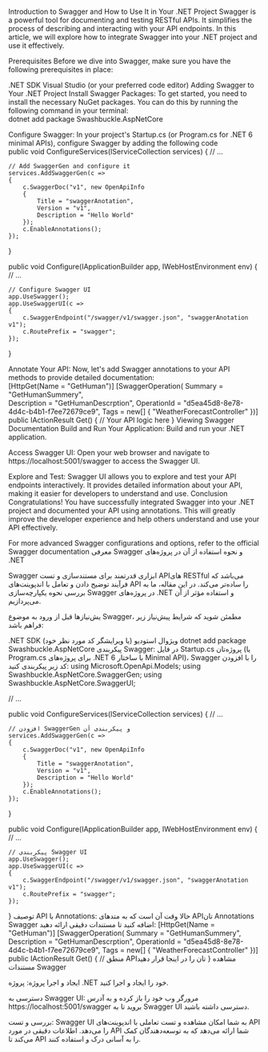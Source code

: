 Introduction to Swagger and How to Use It in Your .NET Project
Swagger is a powerful tool for documenting and testing RESTful APIs. It simplifies the process of describing and interacting with your API endpoints. In this article, we will explore how to integrate Swagger into your .NET project and use it effectively.

Prerequisites
Before we dive into Swagger, make sure you have the following prerequisites in place:

.NET SDK
Visual Studio (or your preferred code editor)
Adding Swagger to Your .NET Project
Install Swagger Packages: To get started, you need to install the necessary NuGet packages. You can do this by running the following command in your terminal:  
dotnet add package Swashbuckle.AspNetCore




Configure Swagger: In your project's Startup.cs (or Program.cs for .NET 6 minimal APIs), configure Swagger by adding the following code   
public void ConfigureServices(IServiceCollection services)
{
    // ...

    // Add SwaggerGen and configure it
    services.AddSwaggerGen(c =>
    {
        c.SwaggerDoc("v1", new OpenApiInfo
        {
            Title = "swaggerAnotation",
            Version = "v1",
            Description = "Hello World"
        });
        c.EnableAnnotations();
    });
}

public void Configure(IApplicationBuilder app, IWebHostEnvironment env)
{
    // ...

    // Configure Swagger UI
    app.UseSwagger();
    app.UseSwaggerUI(c =>
    {
        c.SwaggerEndpoint("/swagger/v1/swagger.json", "swaggerAnotation v1");
        c.RoutePrefix = "swagger";
    });
} 


Annotate Your API: Now, let's add Swagger annotations to your API methods to provide detailed documentation:   
[HttpGet(Name = "GetHuman")]
[SwaggerOperation(
    Summary = "GetHumanSummery",   
    Description = "GetHumanDescrption",
    OperationId = "d5ea45d8-8e78-4d4c-b4b1-f7ee72679ce9",
    Tags = new[] { "WeatherForecastController" })]
public IActionResult Get()
{
    // Your API logic here
}
Viewing Swagger Documentation
Build and Run Your Application: Build and run your .NET application.

Access Swagger UI: Open your web browser and navigate to https://localhost:5001/swagger to access the Swagger UI.

Explore and Test: Swagger UI allows you to explore and test your API endpoints interactively. It provides detailed information about your API, making it easier for developers to understand and use.
Conclusion
Congratulations! You have successfully integrated Swagger into your .NET project and documented your API using annotations. This will greatly improve the developer experience and help others understand and use your API effectively.

For more advanced Swagger configurations and options, refer to the official Swagger documentation
معرفی Swagger و نحوه استفاده از آن در پروژه‌های .NET

Swagger ابزاری قدرتمند برای مستندسازی و تست API‌های RESTful می‌باشد که فرآیند توضیح دادن و تعامل با اندپوینت‌های API را ساده‌تر می‌کند. در این مقاله، ما به بررسی نحوه یکپارچه‌سازی Swagger در پروژه‌های .NET و استفاده مؤثر از آن می‌پردازیم.

  یش‌نیازها
قبل از ورود به موضوع Swagger، مطمئن شوید که شرایط پیش‌نیاز زیر فراهم باشد:

.NET SDK
ویژوال استودیو (یا ویرایشگر کد مورد نظر خود)
dotnet add package Swashbuckle.AspNetCore
پیکربندی Swagger: در فایل Startup.cs پروژه‌تان (یا Program.cs برای پروژه‌های .NET 6 با ساختار Minimal API)، Swagger را با افزودن کد زیر پیکربندی کنید:     using Microsoft.OpenApi.Models;
using Swashbuckle.AspNetCore.SwaggerGen;
using Swashbuckle.AspNetCore.SwaggerUI;

// ...

public void ConfigureServices(IServiceCollection services)
{
    // ...

    // افزودن SwaggerGen و پیکربندی آن
    services.AddSwaggerGen(c =>
    {
        c.SwaggerDoc("v1", new OpenApiInfo
        {
            Title = "swaggerAnotation",
            Version = "v1",
            Description = "Hello World"
        });
        c.EnableAnnotations();
    });
}

public void Configure(IApplicationBuilder app, IWebHostEnvironment env)
{
    // ...

    // پیکربندی Swagger UI
    app.UseSwagger();
    app.UseSwaggerUI(c =>
    {
        c.SwaggerEndpoint("/swagger/v1/swagger.json", "swaggerAnotation v1");
        c.RoutePrefix = "swagger";
    });
}
توصیف API با Annotations: حالا وقت آن است که به متدهای API‌تان Annotations Swagger اضافه کنید تا مستندات دقیقی ارائه دهید:
[HttpGet(Name = "GetHuman")]
[SwaggerOperation(
    Summary = "GetHumanSummery",   
    Description = "GetHumanDescrption",
    OperationId = "d5ea45d8-8e78-4d4c-b4b1-f7ee72679ce9",
    Tags = new[] { "WeatherForecastController" })]
public IActionResult Get()
{
    // منطق API‌تان را در اینجا قرار دهید
}
مشاهده مستندات Swagger

ایجاد و اجرا پروژه: پروژه .NET خود را ایجاد و اجرا کنید.

دسترسی به Swagger UI: مرورگر وب خود را باز کرده و به آدرس https://localhost:5001/swagger بروید تا به Swagger UI دسترسی داشته باشید.

بررسی و تست: Swagger UI به شما امکان مشاهده و تست تعاملی با اندپوینت‌های API را می‌دهد. اطلاعات دقیقی در مورد API شما ارائه می‌دهد که به توسعه‌دهندگان کمک می‌کند تا API را به آسانی درک و استفاده کنند.

